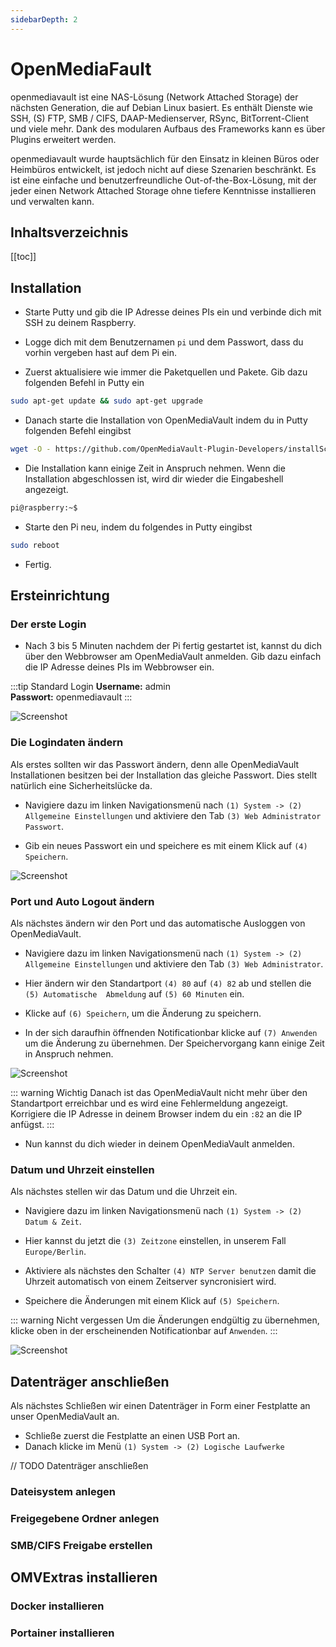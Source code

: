 ```yaml
---
sidebarDepth: 2
---
```


# OpenMediaFault

openmediavault ist eine NAS-Lösung (Network Attached Storage) der nächsten Generation, die auf Debian Linux basiert. Es enthält Dienste wie SSH, (S) FTP, SMB / CIFS, DAAP-Medienserver, RSync, BitTorrent-Client und viele mehr. Dank des modularen Aufbaus des Frameworks kann es über Plugins erweitert werden.

openmediavault wurde hauptsächlich für den Einsatz in kleinen Büros oder Heimbüros entwickelt, ist jedoch nicht auf diese Szenarien beschränkt. Es ist eine einfache und benutzerfreundliche Out-of-the-Box-Lösung, mit der jeder einen Network Attached Storage ohne tiefere Kenntnisse installieren und verwalten kann.

## Inhaltsverzeichnis
[[toc]]

## Installation

- Starte Putty und gib die IP Adresse deines PIs ein und verbinde dich mit SSH zu deinem Raspberry.

- Logge dich mit dem Benutzernamen `pi` und dem Passwort, dass du vorhin vergeben hast  auf dem Pi ein.

- Zuerst aktualisiere wie immer die Paketquellen und Pakete. Gib dazu folgenden Befehl in Putty ein
```bash
sudo apt-get update && sudo apt-get upgrade
```

- Danach starte die Installation von OpenMediaVault indem du in Putty folgenden Befehl eingibst

```bash
wget -O - https://github.com/OpenMediaVault-Plugin-Developers/installScript/raw/master/install | sudo bash
```

- Die Installation kann einige Zeit in Anspruch nehmen. Wenn die Installation abgeschlossen ist, wird dir wieder die Eingabeshell angezeigt.

```bash
pi@raspberry:~$
```

- Starte den Pi neu, indem du folgendes in Putty eingibst

```bash
sudo reboot
```

- Fertig.

## Ersteinrichtung

### Der erste Login

- Nach 3 bis 5 Minuten nachdem der Pi fertig gestartet ist, kannst du dich über den Webbrowser am OpenMediaVault anmelden. Gib dazu einfach die IP Adresse deines PIs im Webbrowser ein.

:::tip Standard Login
**Username:** admin  
**Passwort:** openmediavault
:::

![Screenshot](./openmediavault/loginscreen.png)

### Die Logindaten ändern

Als erstes sollten wir das Passwort ändern, denn alle OpenMediaVault Installationen besitzen bei der Installation das gleiche Passwort. Dies stellt natürlich eine Sicherheitslücke da.

- Navigiere dazu im linken Navigationsmenü nach `(1) System -> (2) Allgemeine Einstellungen` und aktiviere den Tab `(3) Web Administrator Passwort`. 

- Gib ein neues Passwort ein und speichere es mit einem Klick auf `(4) Speichern`.

![Screenshot](./openmediavault/change-password.png)

### Port und Auto Logout ändern

Als nächstes ändern wir den Port und das automatische Ausloggen von OpenMediaVault.

- Navigiere dazu im linken Navigationsmenü nach `(1) System -> (2) Allgemeine Einstellungen` und aktiviere den Tab `(3) Web Administrator`.

- Hier ändern wir den Standartport `(4) 80` auf `(4) 82` ab und stellen die `(5) Automatische  Abmeldung` auf `(5) 60 Minuten` ein.

- Klicke auf `(6) Speichern`, um die Änderung zu speichern.

- In der sich daraufhin öffnenden Notificationbar klicke auf `(7) Anwenden` um die Änderung zu übernehmen. Der Speichervorgang kann einige Zeit in Anspruch nehmen.

![Screenshot](./openmediavault/change-port.png)

::: warning Wichtig 
Danach ist das OpenMediaVault nicht mehr über den Standartport erreichbar und es wird eine Fehlermeldung angezeigt. Korrigiere die IP Adresse in deinem Browser indem du ein `:82` an die IP anfügst.
:::

- Nun kannst du dich wieder in deinem OpenMediaVault anmelden.

### Datum und Uhrzeit einstellen

Als nächstes stellen wir das Datum und die Uhrzeit ein.

- Navigiere dazu im linken Navigationsmenü nach `(1) System -> (2) Datum & Zeit`.

- Hier kannst du jetzt die `(3) Zeitzone` einstellen, in unserem Fall `Europe/Berlin`.

- Aktiviere als nächstes den Schalter `(4) NTP Server benutzen` damit die Uhrzeit automatisch von einem Zeitserver syncronisiert wird.

- Speichere die Änderungen mit einem Klick auf `(5) Speichern`.

::: warning Nicht vergessen
Um die Änderungen endgültig zu übernehmen, klicke oben in der erscheinenden Notificationbar auf `Anwenden`.
:::

![Screenshot](./openmediavault/change-time.png)

## Datenträger anschließen

Als nächstes Schließen wir einen Datenträger in Form einer Festplatte an unser OpenMediaVault an.

- Schließe zuerst die Festplatte an einen USB Port an.
- Danach klicke im Menü `(1) System -> (2) Logische Laufwerke`

// TODO Datenträger anschließen 

### Dateisystem anlegen

### Freigegebene Ordner anlegen

### SMB/CIFS Freigabe erstellen

## OMVExtras installieren

### Docker installieren

### Portainer installieren
